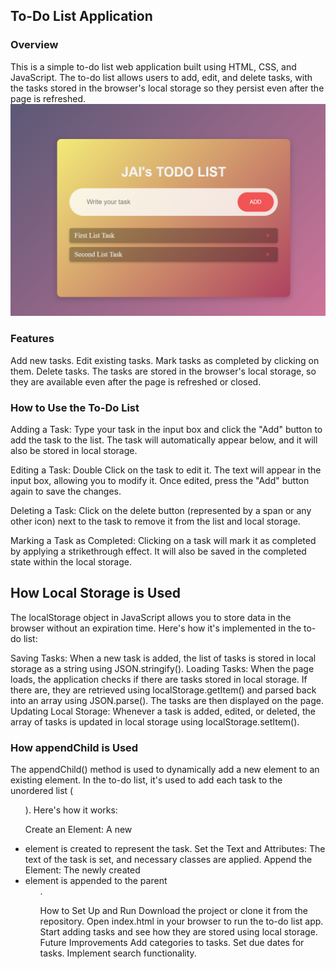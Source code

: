 <h2>To-Do List Application</h2>
<h3>Overview</h3>
This is a simple to-do list web application built using HTML, CSS, and JavaScript. The to-do list allows users to add, edit, and delete tasks, with the tasks stored in the browser's local storage so they persist even after the page is refreshed.


<img src="apperaence.png" alt="img">

<h3>Features</h3>
Add new tasks.
Edit existing tasks.
Mark tasks as completed by clicking on them.
Delete tasks.
The tasks are stored in the browser's local storage, so they are available even after the page is refreshed or closed.
<h3>How to Use the To-Do List</h3>

Adding a Task:
Type your task in the input box and click the "Add" button to add the task to the list.
The task will automatically appear below, and it will also be stored in local storage.

Editing a Task:
Double Click on the task to edit it. The text will appear in the input box, allowing you to modify it. Once edited, press the "Add" button again to save the changes.

Deleting a Task:
Click on the delete button (represented by a span or any other icon) next to the task to remove it from the list and local storage.

Marking a Task as Completed:
Clicking on a task will mark it as completed by applying a strikethrough effect. It will also be saved in the completed state within the local storage.

<h2>How Local Storage is Used</h2>
The localStorage object in JavaScript allows you to store data in the browser without an expiration time. Here's how it's implemented in the to-do list:

Saving Tasks: When a new task is added, the list of tasks is stored in local storage as a string using JSON.stringify().
Loading Tasks: When the page loads, the application checks if there are tasks stored in local storage. If there are, they are retrieved using localStorage.getItem() and parsed back into an array using JSON.parse(). The tasks are then displayed on the page.
Updating Local Storage: Whenever a task is added, edited, or deleted, the array of tasks is updated in local storage using localStorage.setItem().

<h3>How appendChild is Used</h3>
The appendChild() method is used to dynamically add a new element to an existing element. In the to-do list, it's used to add each task to the unordered list (<ul>). Here's how it works:

Create an Element: A new <li> element is created to represent the task.
Set the Text and Attributes: The text of the task is set, and necessary classes are applied.
Append the Element: The newly created <li> element is appended to the parent <ul>.

How to Set Up and Run
Download the project or clone it from the repository.
Open index.html in your browser to run the to-do list app.
Start adding tasks and see how they are stored using local storage.
Future Improvements
Add categories to tasks.
Set due dates for tasks.
Implement search functionality.